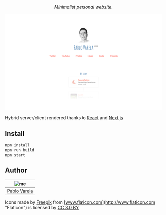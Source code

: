 <p align="center"><i>Minimalist personal website.</i></p>

![screenshot](https://github.com/pablopunk/art/raw/master/pablo.life/screenshot.png)


Hybrid server/client rendered thanks to [React](https://facebook.github.io/react/) and [Next.js](https://github.com/zeit/next.js)

## Install

```
npm install
npm run build
npm start
```


## Author


| ![me](https://www.gravatar.com/avatar/fa50aeff0ddd6e63273a068b04353d9d?s=100) |
| ----------------------------------------------------------------------------- |
| [Pablo Varela](http://pablo.life)                                      |

Icons made by [Freepik](http://www.freepik.com "Freepik") from [www.flaticon.com](http://www.flaticon.com "Flaticon") is licensed by [CC 3.0 BY](http://creativecommons.org/licenses/by/3.0/ "Creative Commons BY 3.0")

